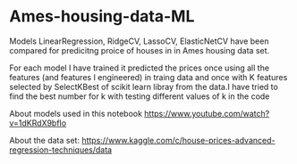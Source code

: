 # Ames-housing-data-ML

Models LinearRegression, RidgeCV, LassoCV, ElasticNetCV have been compared for predicitng proice of houses in in Ames housing data set.

For each model I have trained it predicted the prices once using all the features (and features I engineered) in traing data and once with K features selected by SelectKBest of scikit learn libray from the data.I have tried to find the best number for k with testing different values of k in the code


About models used in this notebook
https://www.youtube.com/watch?v=1dKRdX9bfIo

About the data set:
https://www.kaggle.com/c/house-prices-advanced-regression-techniques/data
